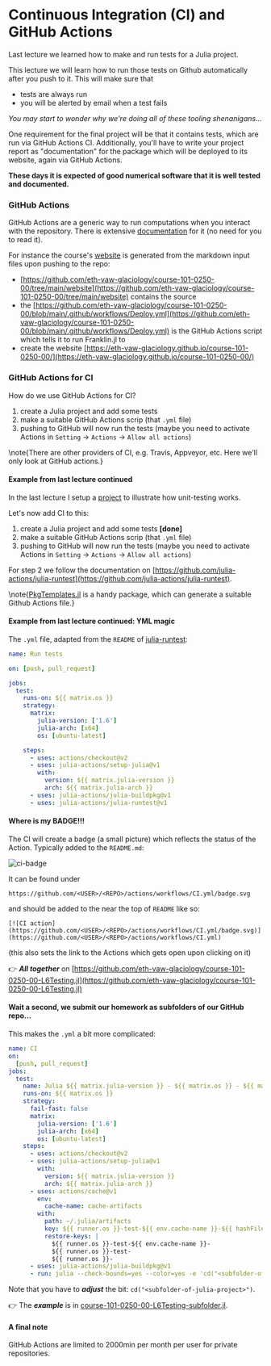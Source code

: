 <!--This file was generated, do not modify it.-->
# Continuous Integration (CI) and GitHub Actions

Last lecture we learned how to make and run tests for a Julia project.

This lecture we will learn how to run those tests on Github automatically
after you push to it. This will make sure that
- tests are always run
- you will be alerted by email when a test fails

*You may start to wonder why we're doing all of these tooling shenanigans...*

One requirement for the final project will be that it contains tests, which are run via GitHub Actions CI.  Additionally, you'll have to write your project report as "documentation" for the package which will be deployed to its website, again via GitHub Actions.

**These days it is expected of good numerical software that it is well tested and documented.**

### GitHub Actions

GitHub Actions are a generic way to run computations when you interact with the repository. There is extensive [documentation](https://docs.github.com/en/actions) for it (no need for you to read it).

For instance the course's [website](https://eth-vaw-glaciology.github.io/course-101-0250-00/) is generated from the markdown input files upon pushing to the repo:
- [https://github.com/eth-vaw-glaciology/course-101-0250-00/tree/main/website](https://github.com/eth-vaw-glaciology/course-101-0250-00/tree/main/website) contains the source
- the [https://github.com/eth-vaw-glaciology/course-101-0250-00/blob/main/.github/workflows/Deploy.yml](https://github.com/eth-vaw-glaciology/course-101-0250-00/blob/main/.github/workflows/Deploy.yml) is the GitHub Actions script which tells it to run Franklin.jl to
- create the website [https://eth-vaw-glaciology.github.io/course-101-0250-00/](https://eth-vaw-glaciology.github.io/course-101-0250-00/)

### GitHub Actions for CI

How do we use GitHub Actions for CI?

1. create a Julia project and add some tests
2. make a suitable GitHub Actions scrip (that `.yml` file)
3. pushing to GitHub will now run the tests (maybe you need to activate Actions in `Setting` -> `Actions` -> `Allow all actions`)

\note{There are other providers of CI, e.g. Travis, Appveyor, etc. Here we'll only look at GitHub actions.}

#### Example from last lecture continued

In the last lecture I setup a [project](https://github.com/eth-vaw-glaciology/course-101-0250-00-L6Testing.jl) to illustrate how unit-testing works.

Let's now add CI to this:

1. create a Julia project and add some tests **[done]**
2. make a suitable GitHub Actions scrip (that `.yml` file)
3. pushing to GitHub will now run the tests (maybe you need to activate Actions in `Setting` -> `Actions` -> `Allow all actions`)

For step 2 we follow the documentation on [https://github.com/julia-actions/julia-runtest](https://github.com/julia-actions/julia-runtest).

\note{[PkgTemplates.jl](https://github.com/invenia/PkgTemplates.jl) is a handy package, which can generate a suitable Github Actions file.}

#### Example from last lecture continued: YML magic

The `.yml` file, adapted from the `README` of [julia-runtest](https://github.com/julia-actions/julia-runtest):
```yml
name: Run tests

on: [push, pull_request]

jobs:
  test:
    runs-on: ${{ matrix.os }}
    strategy:
      matrix:
        julia-version: ['1.6']
        julia-arch: [x64]
        os: [ubuntu-latest]

    steps:
      - uses: actions/checkout@v2
      - uses: julia-actions/setup-julia@v1
        with:
          version: ${{ matrix.julia-version }}
          arch: ${{ matrix.julia-arch }}
      - uses: julia-actions/julia-buildpkg@v1
      - uses: julia-actions/julia-runtest@v1
```

#### Where is my BADGE!!!

The CI will create a badge (a small picture) which reflects the status of the Action. Typically added to the `README.md`:

![ci-badge](../assets/literate_figures/ci-badge.png)

It can be found under
```
https://github.com/<USER>/<REPO>/actions/workflows/CI.yml/badge.svg
```
and should be added to the near the top of `README` like so:
```
[![CI action](https://github.com/<USER>/<REPO>/actions/workflows/CI.yml/badge.svg)](https://github.com/<USER>/<REPO>/actions/workflows/CI.yml)
```
(this also sets the link to the Actions which gets open upon clicking on it)

👉 _**All together**_ on [https://github.com/eth-vaw-glaciology/course-101-0250-00-L6Testing.jl](https://github.com/eth-vaw-glaciology/course-101-0250-00-L6Testing.jl)

#### Wait a second, we submit our homework as subfolders of our GitHub repo...

This makes the `.yml` a bit more complicated:
```yml
name: CI
on:
  [push, pull_request]
jobs:
  test:
    name: Julia ${{ matrix.julia-version }} - ${{ matrix.os }} - ${{ matrix.julia-arch }} - ${{ github.event_name }}
    runs-on: ${{ matrix.os }}
    strategy:
      fail-fast: false
      matrix:
        julia-version: ['1.6']
        julia-arch: [x64]
        os: [ubuntu-latest]
    steps:
      - uses: actions/checkout@v2
      - uses: julia-actions/setup-julia@v1
        with:
          version: ${{ matrix.julia-version }}
          arch: ${{ matrix.julia-arch }}
      - uses: actions/cache@v1
        env:
          cache-name: cache-artifacts
        with:
          path: ~/.julia/artifacts
          key: ${{ runner.os }}-test-${{ env.cache-name }}-${{ hashFiles('**/Project.toml') }}
          restore-keys: |
            ${{ runner.os }}-test-${{ env.cache-name }}-
            ${{ runner.os }}-test-
            ${{ runner.os }}-
      - uses: julia-actions/julia-buildpkg@v1
      - run: julia --check-bounds=yes --color=yes -e 'cd("<subfolder-of-julia-project>"); import Pkg; Pkg.activate("."); Pkg.test()'
```
Note that you have to _**adjust**_ the bit: `cd("<subfolder-of-julia-project>")`.

👉 The _**example**_ is in [course-101-0250-00-L6Testing-subfolder.jl](https://github.com/eth-vaw-glaciology/course-101-0250-00-L6Testing-subfolder.jl).

#### A final note

GitHub Actions are limited to 2000min per month per user for private repositories.


